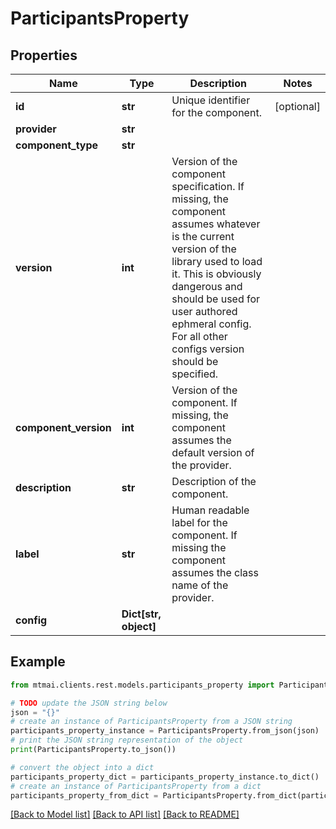 # ParticipantsProperty


## Properties

Name | Type | Description | Notes
------------ | ------------- | ------------- | -------------
**id** | **str** | Unique identifier for the component. | [optional] 
**provider** | **str** |  | 
**component_type** | **str** |  | 
**version** | **int** | Version of the component specification. If missing, the component assumes whatever is the current version of the library used to load it. This is obviously dangerous and should be used for user authored ephmeral config. For all other configs version should be specified. | 
**component_version** | **int** | Version of the component. If missing, the component assumes the default version of the provider. | 
**description** | **str** | Description of the component. | 
**label** | **str** | Human readable label for the component. If missing the component assumes the class name of the provider. | 
**config** | **Dict[str, object]** |  | 

## Example

```python
from mtmai.clients.rest.models.participants_property import ParticipantsProperty

# TODO update the JSON string below
json = "{}"
# create an instance of ParticipantsProperty from a JSON string
participants_property_instance = ParticipantsProperty.from_json(json)
# print the JSON string representation of the object
print(ParticipantsProperty.to_json())

# convert the object into a dict
participants_property_dict = participants_property_instance.to_dict()
# create an instance of ParticipantsProperty from a dict
participants_property_from_dict = ParticipantsProperty.from_dict(participants_property_dict)
```
[[Back to Model list]](../README.md#documentation-for-models) [[Back to API list]](../README.md#documentation-for-api-endpoints) [[Back to README]](../README.md)


